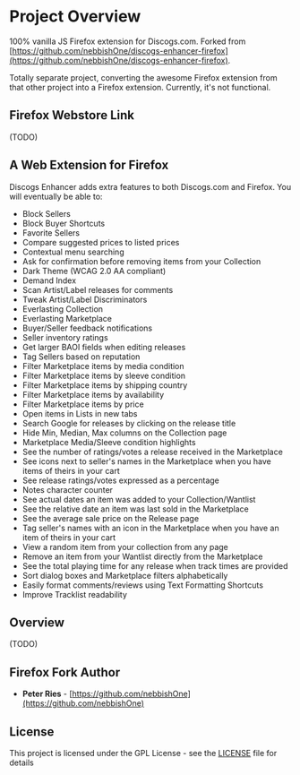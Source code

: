 # Project Overview

100% vanilla JS Firefox extension for Discogs.com. Forked from [https://github.com/nebbishOne/discogs-enhancer-firefox](https://github.com/nebbishOne/discogs-enhancer-firefox).

Totally separate project, converting the awesome Firefox extension from that other project into a Firefox extension. Currently, it's not functional. 


## Firefox Webstore Link

(TODO)

## A Web Extension for Firefox

Discogs Enhancer adds extra features to both Discogs.com and Firefox. You will eventually be able to:

* Block Sellers
* Block Buyer Shortcuts
* Favorite Sellers
* Compare suggested prices to listed prices
* Contextual menu searching
* Ask for confirmation before removing items from your Collection
* Dark Theme (WCAG 2.0 AA compliant)
* Demand Index
* Scan Artist/Label releases for comments
* Tweak Artist/Label Discriminators
* Everlasting Collection
* Everlasting Marketplace
* Buyer/Seller feedback notifications
* Seller inventory ratings
* Get larger BAOI fields when editing releases
* Tag Sellers based on reputation
* Filter Marketplace items by media condition
* Filter Marketplace items by sleeve condition
* Filter Marketplace items by shipping country
* Filter Marketplace items by availability
* Filter Marketplace items by price
* Open items in Lists in new tabs
* Search Google for releases by clicking on the release title
* Hide Min, Median, Max columns on the Collection page
* Marketplace Media/Sleeve condition highlights
* See the number of ratings/votes a release received in the Marketplace
* See icons next to seller's names in the Marketplace when you have items of theirs in your cart
* See release ratings/votes expressed as a percentage
* Notes character counter
* See actual dates an item was added to your Collection/Wantlist
* See the relative date an item was last sold in the Marketplace
* See the average sale price on the Release page
* Tag seller's names with an icon in the Marketplace when you have an item of theirs in your cart
* View a random item from your collection from any page
* Remove an item from your Wantlist directly from the Marketplace
* See the total playing time for any release when track times are provided
* Sort dialog boxes and Marketplace filters alphabetically
* Easily format comments/reviews using Text Formatting Shortcuts
* Improve Tracklist readability

## Overview

(TODO)

## Firefox **Fork** Author

* **Peter Ries** - [https://github.com/nebbishOne](https://github.com/nebbishOne)

## License

This project is licensed under the GPL License - see the [LICENSE](LICENSE) file for details
